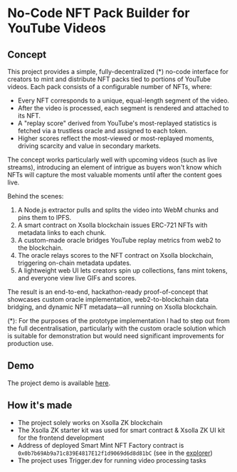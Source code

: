# No-Code NFT Pack Builder for YouTube Videos

## Concept

This project provides a simple, fully-decentralized (\*) no-code interface for creators to mint and distribute NFT packs tied to portions of YouTube videos. Each pack consists of a configurable number of NFTs, where:

- Every NFT corresponds to a unique, equal-length segment of the video.
- After the video is processed, each segment is rendered and attached to its NFT.
- A "replay score" derived from YouTube's most-replayed statistics is fetched via a trustless oracle and assigned to each token.
- Higher scores reflect the most-viewed or most-replayed moments, driving scarcity and value in secondary markets.

The concept works particularly well with upcoming videos (such as live streams), introducing an element of intrigue as buyers won't know which NFTs will capture the most valuable moments until after the content goes live.

Behind the scenes:

1. A Node.js extractor pulls and splits the video into WebM chunks and pins them to IPFS.
2. A smart contract on Xsolla blockchain issues ERC-721 NFTs with metadata links to each chunk.
3. A custom-made oracle bridges YouTube replay metrics from web2 to the blockchain.
4. The oracle relays scores to the NFT contract on Xsolla blockchain, triggering on-chain metadata updates.
5. A lightweight web UI lets creators spin up collections, fans mint tokens, and everyone view live GIFs and scores.

The result is an end-to-end, hackathon-ready proof-of-concept that showcases custom oracle implementation, web2-to-blockchain data bridging, and dynamic NFT metadata—all running on Xsolla blockchain.

(\*): For the purposes of the prototype implementation I had to step out from the full decentralisation, particularly with the custom oracle solution which is suitable for demonstration but would need significant improvements for production use.

## Demo

The project demo is available [here](https://eb5af317.stream-mint.pages.dev/).

## How it's made

- The project solely works on Xsolla ZK blockchain
- The Xsolla ZK starter kit was used for smart contract & Xsolla ZK UI kit for the frontend development
- Address of deployed Smart Mint NFT Factory contract is `0x0b7b69Ab9a71c839E4817E12f1d9069d6d8d81bC` (see in the [explorer](https://x.la/explorer/address/0x0b7b69Ab9a71c839E4817E12f1d9069d6d8d81bC))
- The project uses Trigger.dev for running video processing tasks
